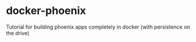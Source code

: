 # docker-phoenix
Tutorial for building phoenix apps completely in docker (with persistence on the drive)
